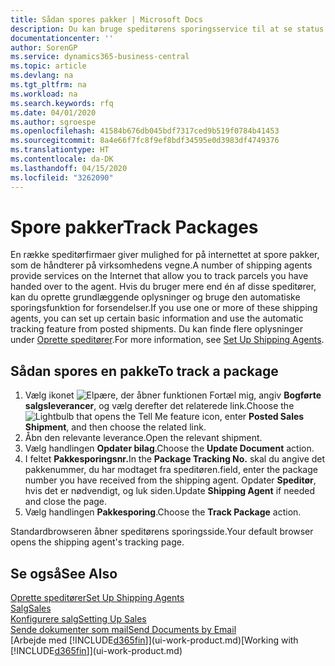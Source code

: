```yaml
---
title: Sådan spores pakker | Microsoft Docs
description: Du kan bruge speditørens sporingsservice til at se status for en levering.
documentationcenter: ''
author: SorenGP
ms.service: dynamics365-business-central
ms.topic: article
ms.devlang: na
ms.tgt_pltfrm: na
ms.workload: na
ms.search.keywords: rfq
ms.date: 04/01/2020
ms.author: sgroespe
ms.openlocfilehash: 41584b676db045bdf7317ced9b519f0784b41453
ms.sourcegitcommit: 8a4e66f7fc8f9ef8bdf34595e0d3983df4749376
ms.translationtype: HT
ms.contentlocale: da-DK
ms.lasthandoff: 04/15/2020
ms.locfileid: "3262090"
---
```

# <a name="track-packages"></a><span data-ttu-id="c980d-103">Spore pakker</span><span class="sxs-lookup"><span data-stu-id="c980d-103">Track Packages</span></span>
<span data-ttu-id="c980d-104">En række speditørfirmaer giver mulighed for på internettet at spore pakker, som de håndterer på virksomhedens vegne.</span><span class="sxs-lookup"><span data-stu-id="c980d-104">A number of shipping agents provide services on the Internet that allow you to track parcels you have handed over to the agent.</span></span> <span data-ttu-id="c980d-105">Hvis du bruger mere end én af disse speditører, kan du oprette grundlæggende oplysninger og bruge den automatiske sporingsfunktion for forsendelser.</span><span class="sxs-lookup"><span data-stu-id="c980d-105">If you use one or more of these shipping agents, you can set up certain basic information and use the automatic tracking feature from posted shipments.</span></span> <span data-ttu-id="c980d-106">Du kan finde flere oplysninger under [Oprette speditører](sales-how-to-set-up-shipping-agents.md).</span><span class="sxs-lookup"><span data-stu-id="c980d-106">For more information, see [Set Up Shipping Agents](sales-how-to-set-up-shipping-agents.md).</span></span>  

## <a name="to-track-a-package"></a><span data-ttu-id="c980d-107">Sådan spores en pakke</span><span class="sxs-lookup"><span data-stu-id="c980d-107">To track a package</span></span>
1. <span data-ttu-id="c980d-108">Vælg ikonet ![Elpære, der åbner funktionen Fortæl mig](media/ui-search/search_small.png "Fortæl mig, hvad du vil foretage dig"), angiv **Bogførte salgsleverancer**, og vælg derefter det relaterede link.</span><span class="sxs-lookup"><span data-stu-id="c980d-108">Choose the ![Lightbulb that opens the Tell Me feature](media/ui-search/search_small.png "Tell me what you want to do") icon, enter **Posted Sales Shipment**, and then choose the related link.</span></span>
2. <span data-ttu-id="c980d-109">Åbn den relevante leverance.</span><span class="sxs-lookup"><span data-stu-id="c980d-109">Open the relevant shipment.</span></span>
3. <span data-ttu-id="c980d-110">Vælg handlingen **Opdater bilag**.</span><span class="sxs-lookup"><span data-stu-id="c980d-110">Choose the **Update Document** action.</span></span>
4. <span data-ttu-id="c980d-111">I feltet **Pakkesporingsnr.**</span><span class="sxs-lookup"><span data-stu-id="c980d-111">In the **Package Tracking No.**</span></span> <span data-ttu-id="c980d-112">skal du angive det pakkenummer, du har modtaget fra speditøren.</span><span class="sxs-lookup"><span data-stu-id="c980d-112">field, enter the package number you have received from the shipping agent.</span></span> <span data-ttu-id="c980d-113">Opdater **Speditør**, hvis det er nødvendigt, og luk siden.</span><span class="sxs-lookup"><span data-stu-id="c980d-113">Update **Shipping Agent** if needed and close the page.</span></span>
5. <span data-ttu-id="c980d-114">Vælg handlingen **Pakkesporing**.</span><span class="sxs-lookup"><span data-stu-id="c980d-114">Choose the **Track Package** action.</span></span>

<span data-ttu-id="c980d-115">Standardbrowseren åbner speditørens sporingsside.</span><span class="sxs-lookup"><span data-stu-id="c980d-115">Your default browser opens the shipping agent's tracking page.</span></span>

## <a name="see-also"></a><span data-ttu-id="c980d-116">Se også</span><span class="sxs-lookup"><span data-stu-id="c980d-116">See Also</span></span>
[<span data-ttu-id="c980d-117">Oprette speditører</span><span class="sxs-lookup"><span data-stu-id="c980d-117">Set Up Shipping Agents</span></span>](sales-how-to-set-up-shipping-agents.md)  
[<span data-ttu-id="c980d-118">Salg</span><span class="sxs-lookup"><span data-stu-id="c980d-118">Sales</span></span>](sales-manage-sales.md)  
[<span data-ttu-id="c980d-119">Konfigurere salg</span><span class="sxs-lookup"><span data-stu-id="c980d-119">Setting Up Sales</span></span>](sales-setup-sales.md)  
[<span data-ttu-id="c980d-120">Sende dokumenter som mail</span><span class="sxs-lookup"><span data-stu-id="c980d-120">Send Documents by Email</span></span>](ui-how-send-documents-email.md)  
<span data-ttu-id="c980d-121">[Arbejde med [!INCLUDE[d365fin](includes/d365fin_md.md)]](ui-work-product.md)</span><span class="sxs-lookup"><span data-stu-id="c980d-121">[Working with [!INCLUDE[d365fin](includes/d365fin_md.md)]](ui-work-product.md)</span></span>
